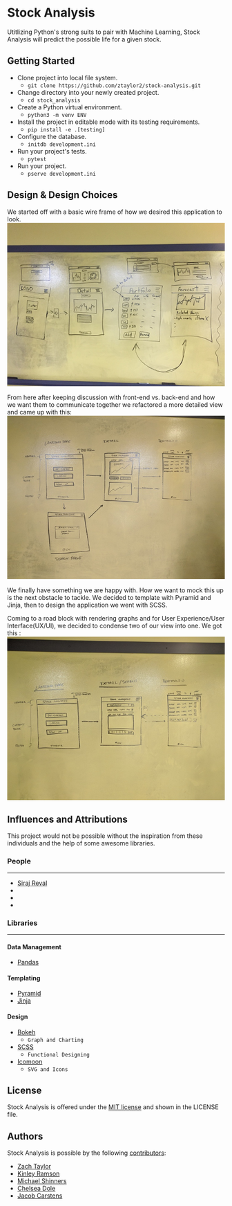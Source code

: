 # Stock Analysis 
Utitlizing Python's strong suits to pair with Machine Learning, Stock Analysis will predict the possible life for a given stock.
## Getting Started
* Clone project into local file system. 
    * ```git clone https://github.com/ztaylor2/stock-analysis.git```
* Change directory into your newly created project.
    * ```cd stock_analysis```
* Create a Python virtual environment.
    * ```python3 -m venv ENV```
* Install the project in editable mode with its testing requirements.
    * ```pip install -e .[testing]```
* Configure the database.
    * ```initdb development.ini```
* Run your project's tests.
    * ```pytest```
* Run your project.
    * ```pserve development.ini```
    
## Design & Design Choices
We started off with a basic wire frame of how we desired this application to look.
![Wire Frame](https://github.com/ztaylor2/stock-analysis/blob/jake-template-design/stock_analysis/static/wire_frames/wire_frame.jpg)

From here after keeping discussion with front-end vs. back-end and how we want them to communicate together we refactored a more detailed view and came up with this:
![Detailed Frame](https://github.com/ztaylor2/stock-analysis/blob/jake-template-design/stock_analysis/static/wire_frames/detailed_frame.jpg)

We finally have something we are happy with. How we want to mock this up is the next obstacle to tackle. We decided to template with Pyramid and Jinja, then to design the application we went with SCSS.

Coming to a road block with rendering graphs and for User Experience/User Interface(UX/UI), we decided to condense two of our view into one. We got this :
![Refactored Detail Frame](https://github.com/ztaylor2/stock-analysis/blob/jake-template-design/stock_analysis/static/wire_frames/refactored_detail_frame.jpg)
## Influences and Attributions
This project would not be possible without the inspiration from these individuals and the help of some awesome libraries.
### People
-----------
* [Siraj Reval](https://twitter.com/sirajraval)
* []()
* []()
* []()

### Libraries
--------------
#### Data Management
* [Pandas](https://pandas-datareader.readthedocs.io/en/latest/remote_data.html#yahoo-finance)
#### Templating
* [Pyramid](https://trypyramid.com/)
* [Jinja](http://jinja.pocoo.org/)

#### Design
* [Bokeh](https://bokeh.pydata.org/en/latest/)
    * ```Graph and Charting```
* [SCSS](http://sass-lang.com/)
    * ```Functional Designing```
* [Icomoon](https://icomoon.io/)
    * ```SVG and Icons```
## License
Stock Analysis is offered under the [MIT license](https://opensource.org/licenses/MIT) and shown in the LICENSE file.
## Authors
Stock Analysis is possible by the following [contributors](https://github.com/ztaylor2/stock-analysis/graphs/contributors):
* [Zach Taylor](https://github.com/ztaylor2)
* [Kinley Ramson](https://github.com/nothingnessbird)
* [Michael Shinners](https://github.com/mshinners)
* [Chelsea Dole](https://github.com/chelseadole)
* [Jacob Carstens](https://github.com/Loaye)